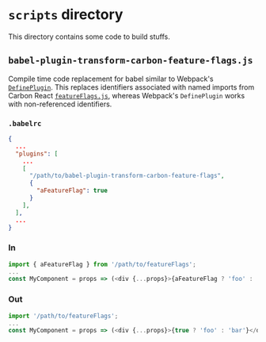 # `scripts` directory

This directory contains some code to build stuffs.

## `babel-plugin-transform-carbon-feature-flags.js`

Compile time code replacement for babel similar to
Webpack's [`DefinePlugin`](https://github.com/webpack/docs/wiki/list-of-plugins#defineplugin).
This replaces identifiers associated with named imports from Carbon React
[`featureFlags.js`](../src/featureFlags.js),
whereas Webpack's `DefinePlugin` works with non-referenced identifiers.

### `.babelrc`

```json
{
  ...
  "plugins": [
    ...
    [
      "/path/to/babel-plugin-transform-carbon-feature-flags",
      {
        "aFeatureFlag": true
      }
    ],
  ],
  ...  
}
```

### In

```javascript
import { aFeatureFlag } from '/path/to/featureFlags';
...
const MyComponent = props => (<div {...props}>{aFeatureFlag ? 'foo' : 'bar'}</div>);
```

### Out

```javascript
import '/path/to/featureFlags';
...
const MyComponent = props => (<div {...props}>{true ? 'foo' : 'bar'}</div>);
```

